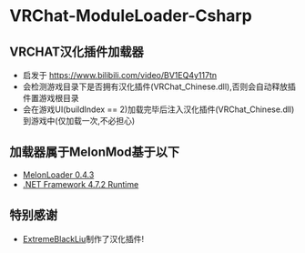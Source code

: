 ﻿# VRChat-ModuleLoader-Csharp

## VRCHAT汉化插件加载器

* 启发于 https://www.bilibili.com/video/BV1EQ4y117tn
* 会检测游戏目录下是否拥有汉化插件(VRChat_Chinese.dll),否则会自动释放插件置游戏根目录
* 会在游戏UI(buildIndex == 2)加载完毕后注入汉化插件(VRChat_Chinese.dll)到游戏中(仅加载一次,不必担心)

## 加载器属于MelonMod基于以下

- [MelonLoader 0.4.3](https://dotnet.microsoft.com/download/dotnet-framework/net472)
- [.NET Framework 4.7.2 Runtime](https://dotnet.microsoft.com/download/dotnet-framework/net472)

## 特别感谢

- [ExtremeBlackLiu](https://github.com/extremeblackliu)制作了汉化插件!